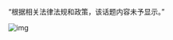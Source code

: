 “根据相关法律法规和政策，该话题内容未予显示。”  




![img](https://chinadigitaltimes.net/chinese/files/2023/07/image-1690510814203.png)

